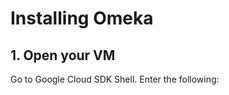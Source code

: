 # Installing Omeka

## 1. Open your VM

Go to Google Cloud SDK Shell. Enter the following:
~~~gcloud compute ssh --zone "zone-info" "name-info" --project "project-name"~~~
